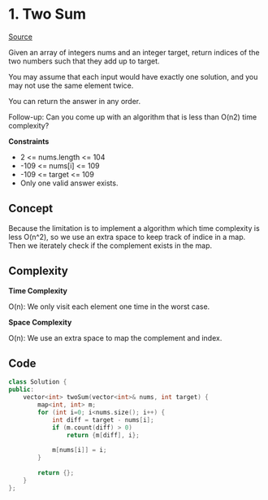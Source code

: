 # 1. Two Sum

[Source](https://leetcode.com/problems/two-sum/)  

Given an array of integers nums and an integer target, return indices of the two numbers such that they add up to target.

You may assume that each input would have exactly one solution, and you may not use the same element twice.

You can return the answer in any order.

Follow-up: Can you come up with an algorithm that is less than O(n2) time complexity?

**Constraints**

* 2 <= nums.length <= 104
* -109 <= nums[i] <= 109
* -109 <= target <= 109
* Only one valid answer exists.

## Concept

Because the limitation is to implement a algorithm which time complexity is less O(n^2), so we use an extra space to keep track of indice in a map.  
Then we iterately check if the complement exists in the map.

## Complexity

**Time Complexity**  

O(n): We only visit each element one time in the worst case.

**Space Complexity**  

O(n): We use an extra space to map the complement and index.

## Code
```c++
class Solution {
public:
    vector<int> twoSum(vector<int>& nums, int target) {
        map<int, int> m;
        for (int i=0; i<nums.size(); i++) {
            int diff = target - nums[i];
            if (m.count(diff) > 0)
                return {m[diff], i};
            
            m[nums[i]] = i;
        }
        
        return {};
    }
}; 
```

